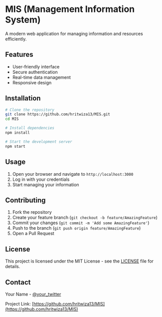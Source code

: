 # MIS (Management Information System)

A modern web application for managing information and resources efficiently.

## Features

- User-friendly interface
- Secure authentication
- Real-time data management
- Responsive design

## Installation

```bash
# Clone the repository
git clone https://github.com/hritwiza13/MIS.git
cd MIS

# Install dependencies
npm install

# Start the development server
npm start
```

## Usage

1. Open your browser and navigate to `http://localhost:3000`
2. Log in with your credentials
3. Start managing your information

## Contributing

1. Fork the repository
2. Create your feature branch (`git checkout -b feature/AmazingFeature`)
3. Commit your changes (`git commit -m 'Add some AmazingFeature'`)
4. Push to the branch (`git push origin feature/AmazingFeature`)
5. Open a Pull Request

## License

This project is licensed under the MIT License - see the [LICENSE](LICENSE) file for details.

## Contact

Your Name - [@your_twitter](https://twitter.com/your_twitter)

Project Link: [https://github.com/hritwiza13/MIS](https://github.com/hritwiza13/MIS) 